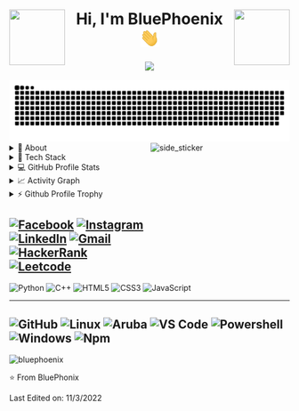 

 <div align="center">
  <img align="left" src = "https://media2.giphy.com/media/QssGEmpkyEOhBCb7e1/giphy.gif?cid=ecf05e47a0n3gi1bfqntqmob8g9aid1oyj2wr3ds3mg700bl&rid=giphy.gif" width = 100px height=100px>
  <img align="right" src = "https://media2.giphy.com/media/QssGEmpkyEOhBCb7e1/giphy.gif?cid=ecf05e47a0n3gi1bfqntqmob8g9aid1oyj2wr3ds3mg700bl&rid=giphy.gif" width = 100px height=100px>
 <h1 align="center">Hi, I'm BluePhoenix <img width="35" src="https://github.com/1999AZZAR/1999AZZAR/blob/main/resources/img/waving.gif"></h1>
  <p align="center">
   <a href="https://github.com/DenverCoder1/readme-typing-svg"><img src="https://readme-typing-svg.herokuapp.com?lines=An+engineering+student+at+PTIT;Currently+learning+security+engineer;Be+so+good+they+can't+ignore+you&center=true&width=500&height=50"></a>
 </p>
 </div>
 
 <div align="center">
   <a href="https://github.com/bian197">
   <img  src="https://github.com/1999AZZAR/1999AZZAR/blob/main/resources/img/grid-snake.svg"
        alt="snake" /></a>
 </div>
 
 
 <div>
  <img align="right" width=250px height=250px alt="side_sticker" src="https://media.giphy.com/media/TEnXkcsHrP4YedChhA/giphy.gif" />
 
 <details>
   <summary>🧮 About</summary>
 <div>
 <h2 align="center">🧮 About me</h2>
 <div>- Wh0 (˘෴˘) </div>
 <div>- ✨ Hi, I’m BluePhoenix</div>
 <div>- ✨ 350+ Toeic</div>
 <div>- ✨ I’m interested in coding, music and game</div>
 <div>- ✨ I’m currently learning at Posts and Telecommunications Institute of Technology - Ho Chi Minh </div>
 </div>
 </details>
 
 
 <details>
   <summary>🔭 Tech Stack</summary>
 <div align="center">
 <h2 align="center"><img src = "https://media2.giphy.com/media/QssGEmpkyEOhBCb7e1/giphy.gif?cid=ecf05e47a0n3gi1bfqntqmob8g9aid1oyj2wr3ds3mg700bl&rid=giphy.gif" width = 20px> Tech Stack</h2>
  <a href= https://github.com/Aditya664?tab=repositories&q=&type=&language=python&sort= > <img width ='32px' src ='https://raw.githubusercontent.com/rahulbanerjee26/githubAboutMeGenerator/main/icons/python.svg'> </a>
 <a href= https://github.com/Aditya664?tab=repositories&q=&type=&language=cpp&sort= > <img width ='32px' src ='https://raw.githubusercontent.com/rahulbanerjee26/githubAboutMeGenerator/main/icons/cpp.svg'> </a>
  <a href= https://github.com/Aditya664?tab=repositories&q=&type=&language=javascript&sort= > <img width ='32px' src ='https://raw.githubusercontent.com/rahulbanerjee26/githubAboutMeGenerator/main/icons/javascript.svg'> </a>
  <a href= https://github.com/Aditya664?tab=repositories&q=&type=&language=css&sort= > <img width ='32px' src ='https://raw.githubusercontent.com/rahulbanerjee26/githubAboutMeGenerator/main/icons/css.svg'> </a>
 <a href= https://github.com/Aditya664?tab=repositories&q=&type=&language=html&sort= > <img width ='32px' src ='https://raw.githubusercontent.com/rahulbanerjee26/githubAboutMeGenerator/main/icons/html.svg'> </a>
  
 </div>
 </details>
 
 
 
 
 <details> 
   <summary>💻 GitHub Profile Stats</summary>
   <div>
     <h2 align="center"> Github stats </h2>
       <a href="https://www.youtube.com/watch?v=dQw4w9WgXcQ"><img src="https://user-images.githubusercontent.com/73097560/115834477-dbab4500-a447-11eb-908a-139a6edaec5c.gif"></a>
         <p align="center">
            <a href="https://github.com/shodydosh/">
            <img width="49.5%" src="https://github-readme-streak-stats.herokuapp.com/?user=bluephoenixxx&theme=tokyonight" />
            <img width="49.5%" src="https://github-readme-stats.vercel.app/api?username=bluephoenixxx&show_icons=true&theme=tokyonight" />
            </a>
         </p>
         <p align="center">
           <a href="https://github.com/bluephoenixxx/">
           <img width="90%" src="https://github-readme-stats.vercel.app/api/top-langs/?username=bluephoenixxx&theme=tokyonight&layout=compact" alt="Shodydosh :: Top Langs" /></a>
         </p>
   </div>    
 </details>
 
 <details>
   <summary>📈 Activity Graph</summary>
   <br/>
   <h2 align="center"> My current activity </h2>
 <a href="https://github.com/ashutosh00710/github-readme-activity-graph"><img alt="Shodydosh's Activity Graph" src="https://activity-graph.herokuapp.com/graph/?username=bluephoenixxx&bg_color=000&color=fff&line=00E676&point=fff&hide_border=true" /></a>
 </details>
 
 <details>
   <summary>⚡ Github Profile Trophy </summary>
   <br/>
   <h2 align="center"> Github Profile Trophy </h2>
 <p align="left"> <a href="https://github.com/bluephoenixxx/github-profile-trophy"><img src="https://github-profile-trophy.vercel.app/?username=bluephoenixxx&theme=onedark" alt="Shodydosh" /></a> </p>
 </details>
  
 <!--  //https://dev.to/envoy_/150-badges-for-github-pnk -->
 
  [![Facebook](https://img.shields.io/badge/Facebook-1877F2?style=for-the-badge&logo=facebook&logoColor=white)](https://www.facebook.com/hungbien1907/)
  [![Instagram](https://img.shields.io/badge/Instagram-E4405F?style=for-the-badge&logo=instagram&logoColor=white)](https://www.instagram.com/shodydosh/)
  [![LinkedIn](https://img.shields.io/badge/LinkedIn-0077B5?style=for-the-badge&logo=linkedin&logoColor=white)](https://www.linkedin.com/in/bian19/)
  [![Gmail](https://img.shields.io/badge/Gmail-D14836?style=for-the-badge&logo=gmail&logoColor=white)](mailto:biendien4508@gmail.com)\
  [![HackerRank](https://img.shields.io/badge/-Hackerrank-2EC866?style=for-the-badge&logo=HackerRank&logoColor=white)](https://www.hackerrank.com/Shodydosh)
  [![Leetcode](https://img.shields.io/badge/-LeetCode-FFA116?style=for-the-badge&logo=LeetCode&logoColor=black)](https://leetcode.com/Shodydosh/)
  ----
 
  ![Python](https://img.shields.io/badge/Python-3776AB?style=for-the-square&logo=python&logoColor=white)
  ![C++](https://img.shields.io/badge/-c++-red?style=flat-square&logo=c&logoColor=ffffff)
  ![HTML5](https://img.shields.io/badge/-HTML5-%23E44D27?style=flat-square&logo=html5&logoColor=ffffff)
  ![CSS3](https://img.shields.io/badge/-CSS3-%231572B6?style=flat-square&logo=css3)
  ![JavaScript](https://img.shields.io/badge/-JavaScript-%23F7DF1C?style=flat-square&logo=javascript&logoColor=000000&labelColor=%23F7DF1C&color=%23FFCE5A)
 
  ----
  ![GitHub](https://img.shields.io/badge/-GitHub-181717?style=flat-square&logo=github)
  ![Linux](https://img.shields.io/badge/Linux-FCC624?style=for-the-square&logo=linux&logoColor=white)
  ![Aruba](https://img.shields.io/badge/Azure_DevOps-0078D7?style=for-the-square&logo=azure-devops&logoColor=white)
  ![VS Code](http://img.shields.io/badge/-VS%20Code-007ACC?style=flat-square&logo=visual-studio-code&logoColor=ffffff)
  ![Powershell](http://img.shields.io/badge/-Powershell-5391FE?style=flat-square&logo=powershell&logoColor=ffffff)
  ![Windows](http://img.shields.io/badge/-Windows-0078D6?style=flat-square&logo=windows&logoColor=ffffff)
  ![Npm](https://img.shields.io/badge/-npm-CB3837?style=flat-square&logo=npm)
   ----
  <p align="left"> <img src="https://komarev.com/ghpvc/?username=bian197" alt="bluephoenix" /> </p>
  
 ⭐️ From BluePhonix
 
 Last Edited on: 11/3/2022
